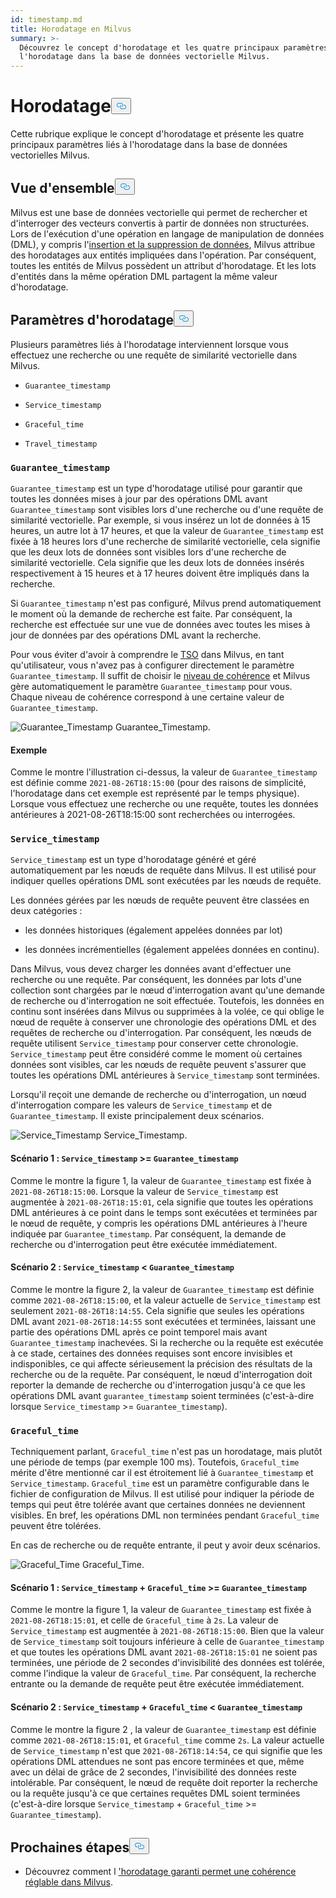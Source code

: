 ```yaml
---
id: timestamp.md
title: Horodatage en Milvus
summary: >-
  Découvrez le concept d'horodatage et les quatre principaux paramètres liés à
  l'horodatage dans la base de données vectorielle Milvus.
---
```

<h1 id="Timestamp" class="common-anchor-header">Horodatage<button data-href="#Timestamp" class="anchor-icon" translate="no">
      <svg translate="no"
        aria-hidden="true"
        focusable="false"
        height="20"
        version="1.1"
        viewBox="0 0 16 16"
        width="16"
      >
        <path
          fill="#0092E4"
          fill-rule="evenodd"
          d="M4 9h1v1H4c-1.5 0-3-1.69-3-3.5S2.55 3 4 3h4c1.45 0 3 1.69 3 3.5 0 1.41-.91 2.72-2 3.25V8.59c.58-.45 1-1.27 1-2.09C10 5.22 8.98 4 8 4H4c-.98 0-2 1.22-2 2.5S3 9 4 9zm9-3h-1v1h1c1 0 2 1.22 2 2.5S13.98 12 13 12H9c-.98 0-2-1.22-2-2.5 0-.83.42-1.64 1-2.09V6.25c-1.09.53-2 1.84-2 3.25C6 11.31 7.55 13 9 13h4c1.45 0 3-1.69 3-3.5S14.5 6 13 6z"
        ></path>
      </svg>
    </button></h1><p>Cette rubrique explique le concept d'horodatage et présente les quatre principaux paramètres liés à l'horodatage dans la base de données vectorielles Milvus.</p>
<h2 id="Overview" class="common-anchor-header">Vue d'ensemble<button data-href="#Overview" class="anchor-icon" translate="no">
      <svg translate="no"
        aria-hidden="true"
        focusable="false"
        height="20"
        version="1.1"
        viewBox="0 0 16 16"
        width="16"
      >
        <path
          fill="#0092E4"
          fill-rule="evenodd"
          d="M4 9h1v1H4c-1.5 0-3-1.69-3-3.5S2.55 3 4 3h4c1.45 0 3 1.69 3 3.5 0 1.41-.91 2.72-2 3.25V8.59c.58-.45 1-1.27 1-2.09C10 5.22 8.98 4 8 4H4c-.98 0-2 1.22-2 2.5S3 9 4 9zm9-3h-1v1h1c1 0 2 1.22 2 2.5S13.98 12 13 12H9c-.98 0-2-1.22-2-2.5 0-.83.42-1.64 1-2.09V6.25c-1.09.53-2 1.84-2 3.25C6 11.31 7.55 13 9 13h4c1.45 0 3-1.69 3-3.5S14.5 6 13 6z"
        ></path>
      </svg>
    </button></h2><p>Milvus est une base de données vectorielle qui permet de rechercher et d'interroger des vecteurs convertis à partir de données non structurées. Lors de l'exécution d'une opération en langage de manipulation de données (DML), y compris l'<a href="https://milvus.io/docs/v2.1.x/data_processing.md">insertion et la suppression de données</a>, Milvus attribue des horodatages aux entités impliquées dans l'opération. Par conséquent, toutes les entités de Milvus possèdent un attribut d'horodatage. Et les lots d'entités dans la même opération DML partagent la même valeur d'horodatage.</p>
<h2 id="Timestamp-parameters" class="common-anchor-header">Paramètres d'horodatage<button data-href="#Timestamp-parameters" class="anchor-icon" translate="no">
      <svg translate="no"
        aria-hidden="true"
        focusable="false"
        height="20"
        version="1.1"
        viewBox="0 0 16 16"
        width="16"
      >
        <path
          fill="#0092E4"
          fill-rule="evenodd"
          d="M4 9h1v1H4c-1.5 0-3-1.69-3-3.5S2.55 3 4 3h4c1.45 0 3 1.69 3 3.5 0 1.41-.91 2.72-2 3.25V8.59c.58-.45 1-1.27 1-2.09C10 5.22 8.98 4 8 4H4c-.98 0-2 1.22-2 2.5S3 9 4 9zm9-3h-1v1h1c1 0 2 1.22 2 2.5S13.98 12 13 12H9c-.98 0-2-1.22-2-2.5 0-.83.42-1.64 1-2.09V6.25c-1.09.53-2 1.84-2 3.25C6 11.31 7.55 13 9 13h4c1.45 0 3-1.69 3-3.5S14.5 6 13 6z"
        ></path>
      </svg>
    </button></h2><p>Plusieurs paramètres liés à l'horodatage interviennent lorsque vous effectuez une recherche ou une requête de similarité vectorielle dans Milvus.</p>
<ul>
<li><p><code translate="no">Guarantee_timestamp</code></p></li>
<li><p><code translate="no">Service_timestamp</code></p></li>
<li><p><code translate="no">Graceful_time</code></p></li>
<li><p><code translate="no">Travel_timestamp</code></p></li>
</ul>
<h3 id="Guaranteetimestamp" class="common-anchor-header"><code translate="no">Guarantee_timestamp</code></h3><p><code translate="no">Guarantee_timestamp</code> est un type d'horodatage utilisé pour garantir que toutes les données mises à jour par des opérations DML avant <code translate="no">Guarantee_timestamp</code> sont visibles lors d'une recherche ou d'une requête de similarité vectorielle. Par exemple, si vous insérez un lot de données à 15 heures, un autre lot à 17 heures, et que la valeur de <code translate="no">Guarantee_timestamp</code> est fixée à 18 heures lors d'une recherche de similarité vectorielle, cela signifie que les deux lots de données sont visibles lors d'une recherche de similarité vectorielle. Cela signifie que les deux lots de données insérés respectivement à 15 heures et à 17 heures doivent être impliqués dans la recherche.</p>
<p>Si <code translate="no">Guarantee_timestamp</code> n'est pas configuré, Milvus prend automatiquement le moment où la demande de recherche est faite. Par conséquent, la recherche est effectuée sur une vue de données avec toutes les mises à jour de données par des opérations DML avant la recherche.</p>
<p>Pour vous éviter d'avoir à comprendre le <a href="https://github.com/milvus-io/milvus/blob/master/docs/design_docs/20211214-milvus_hybrid_ts.md">TSO</a> dans Milvus, en tant qu'utilisateur, vous n'avez pas à configurer directement le paramètre <code translate="no">Guarantee_timestamp</code>. Il suffit de choisir le <a href="https://milvus.io/docs/v2.1.x/consistency.md">niveau de cohérence</a> et Milvus gère automatiquement le paramètre <code translate="no">Guarantee_timestamp</code> pour vous. Chaque niveau de cohérence correspond à une certaine valeur de <code translate="no">Guarantee_timestamp</code>.</p>
<p>
  
   <span class="img-wrapper"> <img translate="no" src="/docs/v2.6.x/assets/Guarantee_Timestamp.png" alt="Guarantee_Timestamp" class="doc-image" id="guarantee_timestamp" />
   </span> <span class="img-wrapper"> <span>Guarantee_Timestamp</span>. </span></p>
<h4 id="Example" class="common-anchor-header">Exemple</h4><p>Comme le montre l'illustration ci-dessus, la valeur de <code translate="no">Guarantee_timestamp</code> est définie comme <code translate="no">2021-08-26T18:15:00</code> (pour des raisons de simplicité, l'horodatage dans cet exemple est représenté par le temps physique). Lorsque vous effectuez une recherche ou une requête, toutes les données antérieures à 2021-08-26T18:15:00 sont recherchées ou interrogées.</p>
<h3 id="Servicetimestamp" class="common-anchor-header"><code translate="no">Service_timestamp</code></h3><p><code translate="no">Service_timestamp</code> est un type d'horodatage généré et géré automatiquement par les nœuds de requête dans Milvus. Il est utilisé pour indiquer quelles opérations DML sont exécutées par les nœuds de requête.</p>
<p>Les données gérées par les nœuds de requête peuvent être classées en deux catégories :</p>
<ul>
<li><p>les données historiques (également appelées données par lot)</p></li>
<li><p>les données incrémentielles (également appelées données en continu).</p></li>
</ul>
<p>Dans Milvus, vous devez charger les données avant d'effectuer une recherche ou une requête. Par conséquent, les données par lots d'une collection sont chargées par le nœud d'interrogation avant qu'une demande de recherche ou d'interrogation ne soit effectuée. Toutefois, les données en continu sont insérées dans Milvus ou supprimées à la volée, ce qui oblige le nœud de requête à conserver une chronologie des opérations DML et des requêtes de recherche ou d'interrogation. Par conséquent, les nœuds de requête utilisent <code translate="no">Service_timestamp</code> pour conserver cette chronologie. <code translate="no">Service_timestamp</code> peut être considéré comme le moment où certaines données sont visibles, car les nœuds de requête peuvent s'assurer que toutes les opérations DML antérieures à <code translate="no">Service_timestamp</code> sont terminées.</p>
<p>Lorsqu'il reçoit une demande de recherche ou d'interrogation, un nœud d'interrogation compare les valeurs de <code translate="no">Service_timestamp</code> et de <code translate="no">Guarantee_timestamp</code>. Il existe principalement deux scénarios.</p>
<p>
  
   <span class="img-wrapper"> <img translate="no" src="/docs/v2.6.x/assets/Service_Timestamp.png" alt="Service_Timestamp" class="doc-image" id="service_timestamp" />
   </span> <span class="img-wrapper"> <span>Service_Timestamp</span>. </span></p>
<h4 id="Scenario-1-Servicetimestamp--Guaranteetimestamp" class="common-anchor-header">Scénario 1 : <code translate="no">Service_timestamp</code> &gt;= <code translate="no">Guarantee_timestamp</code></h4><p>Comme le montre la figure 1, la valeur de <code translate="no">Guarantee_timestamp</code> est fixée à <code translate="no">2021-08-26T18:15:00</code>. Lorsque la valeur de <code translate="no">Service_timestamp</code> est augmentée à <code translate="no">2021-08-26T18:15:01</code>, cela signifie que toutes les opérations DML antérieures à ce point dans le temps sont exécutées et terminées par le nœud de requête, y compris les opérations DML antérieures à l'heure indiquée par <code translate="no">Guarantee_timestamp</code>. Par conséquent, la demande de recherche ou d'interrogation peut être exécutée immédiatement.</p>
<h4 id="Scenario-2-Servicetimestamp--Guaranteetimestamp" class="common-anchor-header">Scénario 2 : <code translate="no">Service_timestamp</code> &lt; <code translate="no">Guarantee_timestamp</code></h4><p>Comme le montre la figure 2, la valeur de <code translate="no">Guarantee_timestamp</code> est définie comme <code translate="no">2021-08-26T18:15:00</code>, et la valeur actuelle de <code translate="no">Service_timestamp</code> est seulement <code translate="no">2021-08-26T18:14:55</code>. Cela signifie que seules les opérations DML avant <code translate="no">2021-08-26T18:14:55</code> sont exécutées et terminées, laissant une partie des opérations DML après ce point temporel mais avant <code translate="no">Guarantee_timestamp</code> inachevées. Si la recherche ou la requête est exécutée à ce stade, certaines des données requises sont encore invisibles et indisponibles, ce qui affecte sérieusement la précision des résultats de la recherche ou de la requête. Par conséquent, le nœud d'interrogation doit reporter la demande de recherche ou d'interrogation jusqu'à ce que les opérations DML avant <code translate="no">guarantee_timestamp</code> soient terminées (c'est-à-dire lorsque <code translate="no">Service_timestamp</code> &gt;= <code translate="no">Guarantee_timestamp</code>).</p>
<h3 id="Gracefultime" class="common-anchor-header"><code translate="no">Graceful_time</code></h3><p>Techniquement parlant, <code translate="no">Graceful_time</code> n'est pas un horodatage, mais plutôt une période de temps (par exemple 100 ms). Toutefois, <code translate="no">Graceful_time</code> mérite d'être mentionné car il est étroitement lié à <code translate="no">Guarantee_timestamp</code> et <code translate="no">Service_timestamp</code>. <code translate="no">Graceful_time</code> est un paramètre configurable dans le fichier de configuration de Milvus. Il est utilisé pour indiquer la période de temps qui peut être tolérée avant que certaines données ne deviennent visibles. En bref, les opérations DML non terminées pendant <code translate="no">Graceful_time</code> peuvent être tolérées.</p>
<p>En cas de recherche ou de requête entrante, il peut y avoir deux scénarios.</p>
<p>
  
   <span class="img-wrapper"> <img translate="no" src="/docs/v2.6.x/assets/Graceful_Time.png" alt="Graceful_Time" class="doc-image" id="graceful_time" />
   </span> <span class="img-wrapper"> <span>Graceful_Time</span>. </span></p>
<h4 id="Scenario-1-Servicetimestamp--+--Gracefultime--Guaranteetimestamp" class="common-anchor-header">Scénario 1 : <code translate="no">Service_timestamp</code> + <code translate="no">Graceful_time</code> &gt;= <code translate="no">Guarantee_timestamp</code></h4><p>Comme le montre la figure 1, la valeur de <code translate="no">Guarantee_timestamp</code> est fixée à <code translate="no">2021-08-26T18:15:01</code>, et celle de <code translate="no">Graceful_time</code> à <code translate="no">2s</code>. La valeur de <code translate="no">Service_timestamp</code> est augmentée à <code translate="no">2021-08-26T18:15:00</code>. Bien que la valeur de <code translate="no">Service_timestamp</code> soit toujours inférieure à celle de <code translate="no">Guarantee_timestamp</code> et que toutes les opérations DML avant <code translate="no">2021-08-26T18:15:01</code> ne soient pas terminées, une période de 2 secondes d'invisibilité des données est tolérée, comme l'indique la valeur de <code translate="no">Graceful_time</code>. Par conséquent, la recherche entrante ou la demande de requête peut être exécutée immédiatement.</p>
<h4 id="Scenario-2-Servicetimestamp--+--Gracefultime--Guaranteetimestamp" class="common-anchor-header">Scénario 2 : <code translate="no">Service_timestamp</code> + <code translate="no">Graceful_time</code> &lt; <code translate="no">Guarantee_timestamp</code></h4><p>Comme le montre la figure 2 , la valeur de <code translate="no">Guarantee_timestamp</code> est définie comme <code translate="no">2021-08-26T18:15:01</code>, et <code translate="no">Graceful_time</code> comme <code translate="no">2s</code>. La valeur actuelle de <code translate="no">Service_timestamp</code> n'est que <code translate="no">2021-08-26T18:14:54</code>, ce qui signifie que les opérations DML attendues ne sont pas encore terminées et que, même avec un délai de grâce de 2 secondes, l'invisibilité des données reste intolérable. Par conséquent, le nœud de requête doit reporter la recherche ou la requête jusqu'à ce que certaines requêtes DML soient terminées (c'est-à-dire lorsque <code translate="no">Service_timestamp</code> + <code translate="no">Graceful_time</code> &gt;= <code translate="no">Guarantee_timestamp</code>).</p>
<h2 id="Whats-next" class="common-anchor-header">Prochaines étapes<button data-href="#Whats-next" class="anchor-icon" translate="no">
      <svg translate="no"
        aria-hidden="true"
        focusable="false"
        height="20"
        version="1.1"
        viewBox="0 0 16 16"
        width="16"
      >
        <path
          fill="#0092E4"
          fill-rule="evenodd"
          d="M4 9h1v1H4c-1.5 0-3-1.69-3-3.5S2.55 3 4 3h4c1.45 0 3 1.69 3 3.5 0 1.41-.91 2.72-2 3.25V8.59c.58-.45 1-1.27 1-2.09C10 5.22 8.98 4 8 4H4c-.98 0-2 1.22-2 2.5S3 9 4 9zm9-3h-1v1h1c1 0 2 1.22 2 2.5S13.98 12 13 12H9c-.98 0-2-1.22-2-2.5 0-.83.42-1.64 1-2.09V6.25c-1.09.53-2 1.84-2 3.25C6 11.31 7.55 13 9 13h4c1.45 0 3-1.69 3-3.5S14.5 6 13 6z"
        ></path>
      </svg>
    </button></h2><ul>
<li>Découvrez comment l <a href="/docs/fr/consistency.md">'horodatage garanti permet une cohérence réglable dans Milvus</a>.</li>
</ul>
